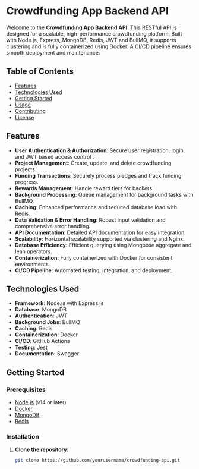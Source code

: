 # Crowdfunding App Backend API

Welcome to the **Crowdfunding App Backend API**! This RESTful API is designed for a scalable, high-performance crowdfunding platform. Built with Node.js, Express, MongoDB, Redis, JWT and BullMQ, it supports clustering and is fully containerized using Docker. A CI/CD pipeline ensures smooth deployment and maintenance.

## Table of Contents
- [Features](#features)
- [Technologies Used](#technologies-used)
- [Getting Started](#getting-started)
- [Usage](#usage)
- [Contributing](#contributing)
- [License](#license)

## Features
- **User Authentication & Authorization**: Secure user registration, login, and JWT based access control .
- **Project Management**: Create, update, and delete crowdfunding projects.
- **Funding Transactions**: Securely process pledges and track funding progress.
- **Rewards Management**: Handle reward tiers for backers.
- **Background Processing**: Queue management for background tasks with BullMQ.
- **Caching**: Enhanced performance and reduced database load with Redis.
- **Data Validation & Error Handling**: Robust input validation and comprehensive error handling.
- **API Documentation**: Detailed API documentation for easy integration.
- **Scalability**: Horizontal scalability supported via clustering and Nginx.
- **Database Efficiency**: Efficient querying using Mongoose aggregate and lean operators.
- **Containerization**: Fully containerized with Docker for consistent environments.
- **CI/CD Pipeline**: Automated testing, integration, and deployment.

## Technologies Used
- **Framework**: Node.js with Express.js
- **Database**: MongoDB
- **Authentication**: JWT
- **Background Jobs**: BullMQ
- **Caching**: Redis
- **Containerization**: Docker
- **CI/CD**: GitHub Actions
- **Testing**: Jest
- **Documentation**: Swagger

## Getting Started

### Prerequisites
- [Node.js](https://nodejs.org/) (v14 or later)
- [Docker](https://www.docker.com/)
- [MongoDB](https://www.mongodb.com/)
- [Redis](https://redis.io/)

### Installation

1. **Clone the repository**:
   ```sh
   git clone https://github.com/yourusername/crowdfunding-api.git
